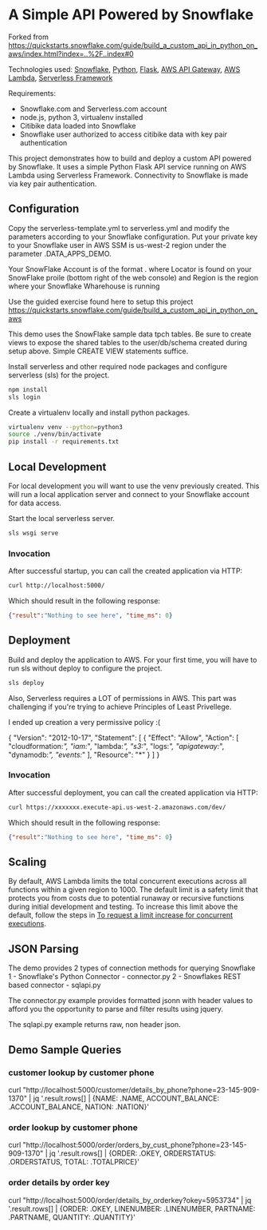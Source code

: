 
# A Simple API Powered by Snowflake
Forked from https://quickstarts.snowflake.com/guide/build_a_custom_api_in_python_on_aws/index.html?index=..%2F..index#0

Technologies used: [Snowflake](https://snowflake.com/), [Python](https://www.python.org/), [Flask](https://palletsprojects.com/p/flask/), [AWS API Gateway](https://aws.amazon.com/api-gateway/), [AWS Lambda](https://aws.amazon.com/lambda/), [Serverless Framework](https://www.serverless.com/)

Requirements: 
* Snowflake.com and Serverless.com account
* node.js, python 3, virtualenv installed
* Citibike data loaded into Snowflake
* Snowflake user authorized to access citibike data with key pair authentication

This project demonstrates how to build and deploy a custom API powered by Snowflake. It uses a simple Python Flask API service running on AWS Lambda using Serverless Framework. Connectivity to Snowflake is made via key pair authentication.

## Configuration

Copy the serverless-template.yml to serverless.yml and modify the parameters according to your Snowflake configuration. Put your private key
to your Snowflake user in AWS SSM is us-west-2 region under the parameter <ACCOUNT>.DATA_APPS_DEMO.

Your SnowFlake Account is of the format <Locator>.<Region> where Locator is found on your SnowFlake proile (bottom right of the web console) and Region is the region where your Snowflake Wharehouse is running

Use the guided exercise found here to setup this project https://quickstarts.snowflake.com/guide/build_a_custom_api_in_python_on_aws

This demo uses the SnowFlake sample data tpch tables.  Be sure to create views to expose the shared tables to the user/db/schema created during setup above. Simple CREATE VIEW statements suffice. 

Install serverless and other required node packages and configure serverless (sls) for the project.

```bash
npm install
sls login
```

Create a virtualenv locally and install python packages.

```bash
virtualenv venv --python=python3
source ./venv/bin/activate
pip install -r requirements.txt
```

## Local Development

For local development you will want to use the venv previously created. This will run a local application server and connect to your Snowflake account for data access.

Start the local serverless server.

```bash
sls wsgi serve
```

### Invocation

After successful startup, you can call the created application via HTTP:

```bash
curl http://localhost:5000/
```

Which should result in the following response:

```json
{"result":"Nothing to see here", "time_ms": 0}
```

## Deployment

Build and deploy the application to AWS. For your first time, you will have to run sls without deploy to configure the project.

```bash
sls deploy
```

Also, Serverless requires a LOT of permissions in AWS. This part was challenging if you're trying to achieve Principles of Least Privellege.

I ended up creation a very permissive policy :( 
    
{
    "Version": "2012-10-17",
    "Statement": [
        {
            "Effect": "Allow",
            "Action": [
                "cloudformation:*",
                "iam:*",
                "lambda:*",
                "s3:*",
                "logs:*",
                "apigateway:*",
                "dynamodb:*",
                "events:*"
            ],
            "Resource": "*"
        }
    ]
}


### Invocation

After successful deployment, you can call the created application via HTTP:

```bash
curl https://xxxxxxx.execute-api.us-west-2.amazonaws.com/dev/
```

Which should result in the following response:

```json
{"result":"Nothing to see here", "time_ms": 0}
```

## Scaling

By default, AWS Lambda limits the total concurrent executions across all functions within a given region to 1000. The default limit is a safety limit that protects you from costs due to potential runaway or recursive functions during initial development and testing. To increase this limit above the default, follow the steps in [To request a limit increase for concurrent executions](http://docs.aws.amazon.com/lambda/latest/dg/concurrent-executions.html#increase-concurrent-executions-limit).


## JSON Parsing
The demo provides 2 types of connection methods for querying Snowflake
1 - Snowflake's Python Connector - connector.py
2 - Snowflakes REST based connector - sqlapi.py

The connector.py example provides formatted jsonn with header values to afford you the opportunity to parse and filter results using jquery. 

The sqlapi.py example returns raw, non header json. 

## Demo Sample Queries

### customer lookup by customer phone
curl "http://localhost:5000/customer/details_by_phone?phone=23-145-909-1370" | jq '.result.rows[] | {NAME: .NAME, ACCOUNT_BALANCE: .ACCOUNT_BALANCE, NATION: .NATION}'

### order lookup by customer phone
curl "http://localhost:5000/order/orders_by_cust_phone?phone=23-145-909-1370" | jq  '.result.rows[] | {ORDER: .OKEY, ORDERSTATUS: .ORDERSTATUS, TOTAL: .TOTALPRICE}'

### order details by order key
curl "http://localhost:5000/order/details_by_orderkey?okey=5953734" | jq '.result.rows[] | {ORDER: .OKEY, LINENUMBER: .LINENUMBER, PARTNAME: .PARTNAME, QUANTITY: .QUANTITY}'